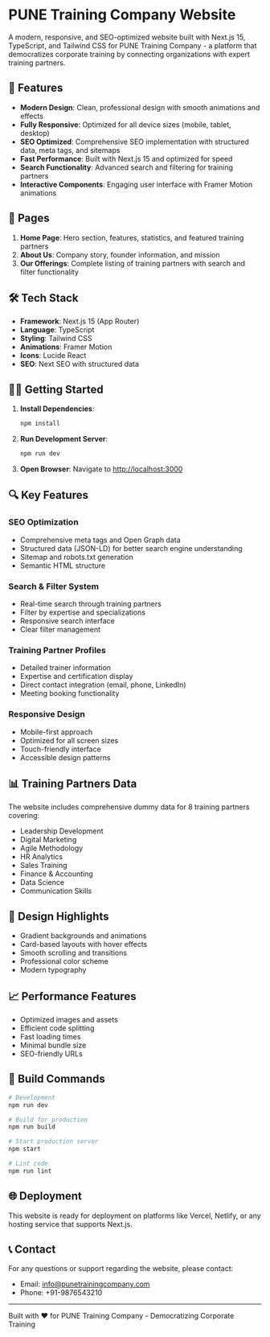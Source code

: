 # PUNE Training Company Website

A modern, responsive, and SEO-optimized website built with Next.js 15, TypeScript, and Tailwind CSS for PUNE Training Company - a platform that democratizes corporate training by connecting organizations with expert training partners.

## 🚀 Features

- **Modern Design**: Clean, professional design with smooth animations and effects
- **Fully Responsive**: Optimized for all device sizes (mobile, tablet, desktop)
- **SEO Optimized**: Comprehensive SEO implementation with structured data, meta tags, and sitemaps
- **Fast Performance**: Built with Next.js 15 and optimized for speed
- **Search Functionality**: Advanced search and filtering for training partners
- **Interactive Components**: Engaging user interface with Framer Motion animations

## 📱 Pages

1. **Home Page**: Hero section, features, statistics, and featured training partners
2. **About Us**: Company story, founder information, and mission
3. **Our Offerings**: Complete listing of training partners with search and filter functionality

## 🛠 Tech Stack

- **Framework**: Next.js 15 (App Router)
- **Language**: TypeScript
- **Styling**: Tailwind CSS
- **Animations**: Framer Motion
- **Icons**: Lucide React
- **SEO**: Next SEO with structured data

## 🏃‍♂️ Getting Started

1. **Install Dependencies**:
   ```bash
   npm install
   ```

2. **Run Development Server**:
   ```bash
   npm run dev
   ```

3. **Open Browser**:
   Navigate to [http://localhost:3000](http://localhost:3000)

## 🔍 Key Features

### SEO Optimization
- Comprehensive meta tags and Open Graph data
- Structured data (JSON-LD) for better search engine understanding
- Sitemap and robots.txt generation
- Semantic HTML structure

### Search & Filter System
- Real-time search through training partners
- Filter by expertise and specializations
- Responsive search interface
- Clear filter management

### Training Partner Profiles
- Detailed trainer information
- Expertise and certification display
- Direct contact integration (email, phone, LinkedIn)
- Meeting booking functionality

### Responsive Design
- Mobile-first approach
- Optimized for all screen sizes
- Touch-friendly interface
- Accessible design patterns

## 📊 Training Partners Data

The website includes comprehensive dummy data for 8 training partners covering:
- Leadership Development
- Digital Marketing
- Agile Methodology
- HR Analytics
- Sales Training
- Finance & Accounting
- Data Science
- Communication Skills

## 🎨 Design Highlights

- Gradient backgrounds and animations
- Card-based layouts with hover effects
- Smooth scrolling and transitions
- Professional color scheme
- Modern typography

## 📈 Performance Features

- Optimized images and assets
- Efficient code splitting
- Fast loading times
- Minimal bundle size
- SEO-friendly URLs

## 🔧 Build Commands

```bash
# Development
npm run dev

# Build for production
npm run build

# Start production server
npm start

# Lint code
npm run lint
```

## 🌐 Deployment

This website is ready for deployment on platforms like Vercel, Netlify, or any hosting service that supports Next.js.

## 📞 Contact

For any questions or support regarding the website, please contact:
- Email: info@punetrainingcompany.com
- Phone: +91-9876543210

---

Built with ❤️ for PUNE Training Company - Democratizing Corporate Training